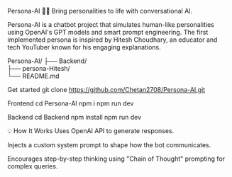 Persona-AI 🤖✨
Bring personalities to life with conversational AI.

Persona-AI is a chatbot project that simulates human-like personalities using OpenAI's GPT models and smart prompt engineering. The first implemented persona is inspired by Hitesh Choudhary, an educator and tech YouTuber known for his engaging explanations.


Persona-AI/
├── Backend/            
├── persona-Hitesh/      
└── README.md

Get started 
git clone https://github.com/Chetan2708/Persona-AI.git

Frontend 
cd Persona-AI
npm i 
npm run dev

Backend 
cd Backend
npm install
npm run dev



💡 How It Works
Uses OpenAI API to generate responses.

Injects a custom system prompt to shape how the bot communicates.

Encourages step-by-step thinking using "Chain of Thought" prompting for complex queries.



